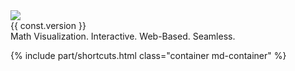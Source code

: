 <div class="container md-container text-center">
    <img class="h-auto h-fix-xxl-over-sm vw-80 w-auto-over-sm" src="{{ relBase }}/media/logos/logo.png" />
    <div class="text-primary fw-bold mb-3 biggest">
        {{ const.version }}
    </div>
    <div class="bigger">
        Math Visualization. Interactive. Web-Based. Seamless. 
    </div>
</div>

{% include part/shortcuts.html class="container md-container" %}
